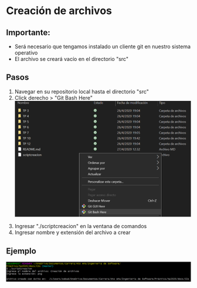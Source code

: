 # Creación de archivos

## Importante:
- Será necesario que tengamos instalado un cliente git en nuestro sistema operativo
- El archivo se creará vacío en el directorio "src"

## Pasos
1. Navegar en su repositorio local hasta el directorio "src" 
2. Click derecho > "Git Bash Here"
![alt text][abrirconsola]

[abrirconsola]: https://github.com/ISW-Grupo8/tp2020/blob/master/images/2_Abrir%20consola_27-04-2020%2014-29.png "Abrir consola"

3. Ingresar "./scriptcreacion" en la ventana de comandos
4. Ingresar nombre y extensión del archivo a crear
## Ejemplo
![alt text][consola]

[consola]: https://github.com/ISW-Grupo8/tp2020/blob/master/images/2_Linea%20de%20comandos_27-04-2020%2014-34.png "Linea de comandos"

